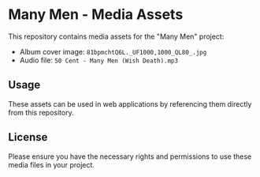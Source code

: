 # Many Men - Media Assets

This repository contains media assets for the "Many Men" project:

- Album cover image: `81bpmchtQ6L._UF1000,1000_QL80_.jpg`
- Audio file: `50 Cent - Many Men (Wish Death).mp3`

## Usage

These assets can be used in web applications by referencing them directly from this repository.

## License

Please ensure you have the necessary rights and permissions to use these media files in your project. 